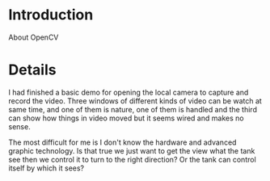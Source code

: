 # Introduction #

About OpenCV


# Details #

I had finished a basic demo for opening the local camera to capture and record the video. Three windows of different kinds of video can be watch at same time, and one of them is nature, one of them is handled and the third can show how things in video moved but it seems wired and makes no sense.

The most difficult for me is I don't know the hardware and advanced graphic technology. Is that true we just want to get the view what the tank see then we control it to turn to the right direction? Or the tank can control itself by which it sees?